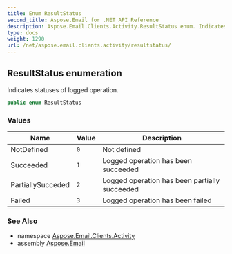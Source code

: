 ```yaml
---
title: Enum ResultStatus
second_title: Aspose.Email for .NET API Reference
description: Aspose.Email.Clients.Activity.ResultStatus enum. Indicates statuses of logged operation
type: docs
weight: 1290
url: /net/aspose.email.clients.activity/resultstatus/
---
```

## ResultStatus enumeration

Indicates statuses of logged operation.

```csharp
public enum ResultStatus
```

### Values

| Name | Value | Description |
| --- | --- | --- |
| NotDefined | `0` | Not defined |
| Succeeded | `1` | Logged operation has been succeeded |
| PartiallySucceded | `2` | Logged operation has been partially succeeded |
| Failed | `3` | Logged operation has been failed |

### See Also

* namespace [Aspose.Email.Clients.Activity](../../aspose.email.clients.activity/)
* assembly [Aspose.Email](../../)


